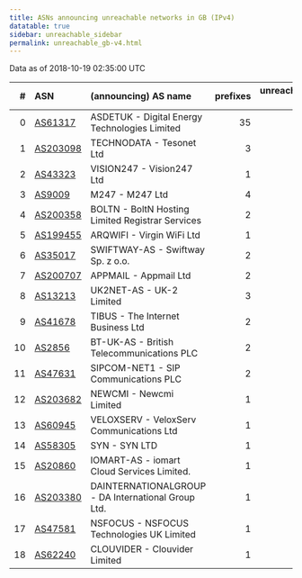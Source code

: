 ```yaml
---
title: ASNs announcing unreachable networks in GB (IPv4)
datatable: true
sidebar: unreachable_sidebar
permalink: unreachable_gb-v4.html
---
```


Data as of 2018-10-19 02:35:00 UTC


<div class="datatable-begin"></div>

|   # | ASN                                      | (announcing) AS name                               |   prefixes |   unreachable /24s |
|----:|:-----------------------------------------|:---------------------------------------------------|-----------:|-------------------:|
|   0 | [AS61317](unreachable_AS61317-v4.html)   | ASDETUK - Digital Energy Technologies Limited      |         35 |                164 |
|   1 | [AS203098](unreachable_AS203098-v4.html) | TECHNODATA - Tesonet Ltd                           |          3 |                 12 |
|   2 | [AS43323](unreachable_AS43323-v4.html)   | VISION247 - Vision247 Ltd                          |          1 |                  8 |
|   3 | [AS9009](unreachable_AS9009-v4.html)     | M247 - M247 Ltd                                    |          4 |                  4 |
|   4 | [AS200358](unreachable_AS200358-v4.html) | BOLTN - BoltN Hosting Limited Registrar Services   |          2 |                  4 |
|   5 | [AS199455](unreachable_AS199455-v4.html) | ARQWIFI - Virgin WiFi Ltd                          |          1 |                  4 |
|   6 | [AS35017](unreachable_AS35017-v4.html)   | SWIFTWAY-AS - Swiftway Sp. z o.o.                  |          2 |                  3 |
|   7 | [AS200707](unreachable_AS200707-v4.html) | APPMAIL - Appmail Ltd                              |          2 |                  3 |
|   8 | [AS13213](unreachable_AS13213-v4.html)   | UK2NET-AS - UK-2 Limited                           |          3 |                  3 |
|   9 | [AS41678](unreachable_AS41678-v4.html)   | TIBUS - The Internet Business Ltd                  |          2 |                  2 |
|  10 | [AS2856](unreachable_AS2856-v4.html)     | BT-UK-AS - British Telecommunications PLC          |          2 |                  2 |
|  11 | [AS47631](unreachable_AS47631-v4.html)   | SIPCOM-NET1 - SIP Communications PLC               |          2 |                  2 |
|  12 | [AS203682](unreachable_AS203682-v4.html) | NEWCMI - Newcmi Limited                            |          1 |                  1 |
|  13 | [AS60945](unreachable_AS60945-v4.html)   | VELOXSERV - VeloxServ Communications Ltd           |          1 |                  1 |
|  14 | [AS58305](unreachable_AS58305-v4.html)   | SYN - SYN LTD                                      |          1 |                  1 |
|  15 | [AS20860](unreachable_AS20860-v4.html)   | IOMART-AS - iomart Cloud Services Limited.         |          1 |                  1 |
|  16 | [AS203380](unreachable_AS203380-v4.html) | DAINTERNATIONALGROUP - DA International Group Ltd. |          1 |                  1 |
|  17 | [AS47581](unreachable_AS47581-v4.html)   | NSFOCUS - NSFOCUS Technologies UK Limited          |          1 |                  1 |
|  18 | [AS62240](unreachable_AS62240-v4.html)   | CLOUVIDER - Clouvider Limited                      |          1 |                  1 |

<div class="datatable-end"></div>